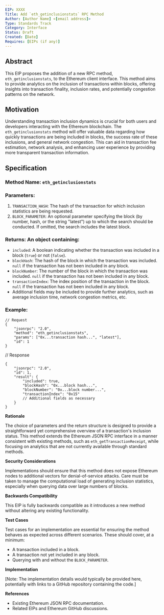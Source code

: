 ```yaml
---
EIP: XXXX
Title: Add `eth_getinclusionstats` RPC Method
Author: [Author Name] <[email address]>
Type: Standards Track
Category: Interface
Status: Draft
Created: [Date]
Requires: [EIPs (if any)]
---
```


## **Abstract**

This EIP proposes the addition of a new RPC method, `eth_getinclusionstats`, to the Ethereum client interface. This method aims to provide analytics on the inclusion of transactions within blocks, offering insights into transaction finality, inclusion rates, and potentially congestion patterns on the network.

## **Motivation**

Understanding transaction inclusion dynamics is crucial for both users and developers interacting with the Ethereum blockchain. The `eth_getinclusionstats` method will offer valuable data regarding how quickly transactions are being included in blocks, the success rate of these inclusions, and general network congestion. This can aid in transaction fee estimation, network analysis, and enhancing user experience by providing more transparent transaction information.

## **Specification**

### **Method Name**: `eth_getinclusionstats`

### **Parameters**:

1. `TRANSACTION_HASH`: The hash of the transaction for which inclusion statistics are being requested.
2. `BLOCK_PARAMETER`: An optional parameter specifying the block (by number, hash, or the string "latest") up to which the search should be conducted. If omitted, the search includes the latest block.

### **Returns**: An object containing:

-   `included`: A boolean indicating whether the transaction was included in a block (`true`) or not (`false`).
-   `blockHash`: The hash of the block in which the transaction was included. `null` if the transaction has not been included in any block.
-   `blockNumber`: The number of the block in which the transaction was included. `null` if the transaction has not been included in any block.
-   `transactionIndex`: The index position of the transaction in the block. `null` if the transaction has not been included in any block.
-   Additional fields may be included to provide further analytics, such as average inclusion time, network congestion metrics, etc.

### **Example**:

```jsonc
// Request
{
	"jsonrpc": "2.0",
	"method": "eth_getinclusionstats",
	"params": ["0x...transaction hash...", "latest"],
	"id": 1
}
```

// Response

```jsonc
{
	"jsonrpc": "2.0",
	"id": 1,
	"result": {
		"included": true,
		"blockHash": "0x...block hash...",
		"blockNumber": "0x...block number...",
		"transactionIndex": "0x15"
		// Additional fields as necessary
	}
}
```

**Rationale**

The choice of parameters and the return structure is designed to provide a straightforward yet comprehensive overview of a transaction's inclusion status. This method extends the Ethereum JSON RPC interface in a manner consistent with existing methods, such as `eth_getTransactionReceipt`, while focusing on analytics that are not currently available through standard methods.

**Security Considerations**

Implementations should ensure that this method does not expose Ethereum nodes to additional vectors for denial-of-service attacks. Care must be taken to manage the computational load of generating inclusion statistics, especially when querying data over large numbers of blocks.

**Backwards Compatibility**

This EIP is fully backwards compatible as it introduces a new method without altering any existing functionality.

**Test Cases**

Test cases for an implementation are essential for ensuring the method behaves as expected across different scenarios. These should cover, at a minimum:

-   A transaction included in a block.
-   A transaction not yet included in any block.
-   Querying with and without the `BLOCK_PARAMETER`.

**Implementation**

[Note: The implementation details would typically be provided here, potentially with links to a GitHub repository containing the code.]

**References**

-   Existing Ethereum JSON RPC documentation.
-   Related EIPs and Ethereum GitHub discussions.
